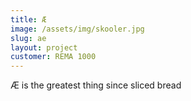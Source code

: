 ```yaml
---
title: Æ
image: /assets/img/skooler.jpg
slug: ae
layout: project
customer: REMA 1000
---
```


Æ is the greatest thing since sliced bread
